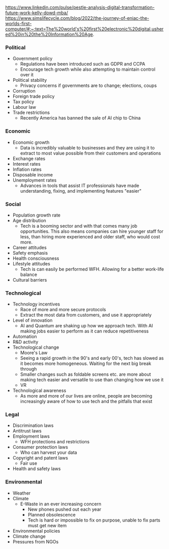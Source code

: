 https://www.linkedin.com/pulse/pestle-analysis-digital-transformation-future-work-kelly-dowd-mba/
https://www.simslifecycle.com/blog/2022/the-journey-of-eniac-the-worlds-first-computer/#:~:text=The%20world's%20first%20electronic%20digital,ushered%20in%20the%20Information%20Age.

### Political
- Government policy
	- Regulations have been introduced such as GDPR and CCPA
	- Encourage tech growth while also attempting to maintain control over it
- Political stability
	- Privacy concerns if governments are to change; elections, coups
- Corruption
- Foreign trade policy
- Tax policy
- Labour law
- Trade restrictions
	- Recently America has banned the sale of AI chip to China

### Economic
- Economic growth
	- Data is incredibly valuable to businesses and they are using it to extract to most value possible from their customers and operations
- Exchange rates
- Interest rates
- Inflation rates
- Disposable income
- Unemployment rates
	- Advances in tools that assist IT professionals have made understanding, fixing, and implementing features "easier"

### Social
- Population growth rate
- Age distribution
	- Tech is a booming sector and with that comes many job opportunities. This also means companies can hire younger staff for less, than hiring more experienced and older staff, who would cost more. 
- Career attitudes
- Safety emphasis
- Health consciousness
- Lifestyle attitudes
	- Tech is can easily be performed WFH. Allowing for a better work-life balance
- Cultural barriers

### Technological
- Technology incentives
	- Race of more and more secure protocols
	- Extract the most data from customers, and use it appropriately
- Level of innovation
	- AI and Quantum are shaking up how we approach tech. With AI making jobs easier to perform as it can reduce repetitiveness  
- Automation
- R&D activity
- Technological change
	- Moore's Law
	- Seeing a rapid growth in the 90's and early 00's, tech has slowed as it becomes more homogeneous. Waiting for the next big break through
	- Smaller changes such as foldable screens etc. are more about making tech easier and versatile to use than changing how we use it
	- VR
- Technological awareness
	- As more and more of our lives are online, people are becoming increasingly aware of how to use tech and the pitfalls that exist

### Legal
- Discrimination laws
- Antitrust laws
- Employment laws
	- WFH protections and restrictions
- Consumer protection laws
	- Who can harvest your data
- Copyright and patent laws
	- Fair use
- Health and safety laws

### Environmental
- Weather
- Climate
	- E-Waste in an ever increasing concern
		- New phones pushed out each year
		- Planned obsolescence
		- Tech is hard or impossible to fix on purpose, unable to fix parts must get new item
- Environmental policies
- Climate change
- Pressures from NGOs
